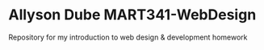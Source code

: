 # Allyson Dube MART341-WebDesign
Repository for my introduction to web design &amp; development homework
